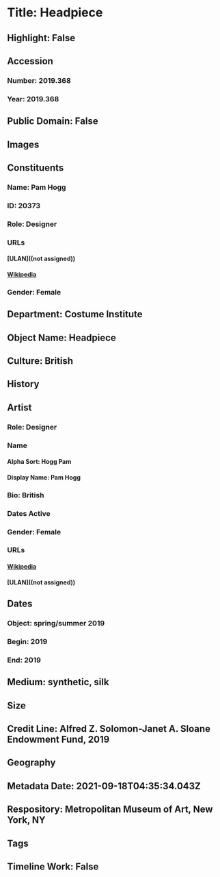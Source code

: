 # Title: Headpiece
## Highlight: False
## Accession
### Number: 2019.368
### Year: 2019.368
## Public Domain: False
## Images
## Constituents
### Name: Pam Hogg
### ID: 20373
### Role: Designer
### URLs
#### [ULAN]((not assigned))
#### [Wikipedia](https://www.wikidata.org/wiki/Q7128938)
### Gender: Female
## Department: Costume Institute
## Object Name: Headpiece
## Culture: British
## History
## Artist
### Role: Designer
### Name
#### Alpha Sort: Hogg Pam
#### Display Name: Pam Hogg
### Bio: British
### Dates Active
### Gender: Female
### URLs
#### [Wikipedia](https://www.wikidata.org/wiki/Q7128938)
#### [ULAN]((not assigned))
## Dates
### Object: spring/summer 2019
### Begin: 2019
### End: 2019
## Medium: synthetic, silk
## Size
## Credit Line: Alfred Z. Solomon-Janet A. Sloane Endowment Fund, 2019
## Geography
## Metadata Date: 2021-09-18T04:35:34.043Z
## Respository: Metropolitan Museum of Art, New York, NY
## Tags
## Timeline Work: False